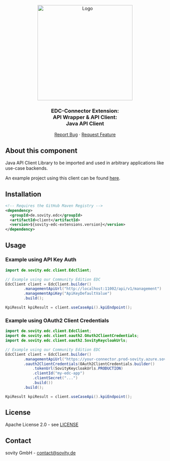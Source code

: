 <!-- PROJECT LOGO -->
<br />
<div align="center">
  <a href="https://github.com/sovity/edc-extensions">
    <img src="https://raw.githubusercontent.com/sovity/edc-ui/main/src/assets/images/sovity_logo.svg" alt="Logo" width="300">
  </a>

<h3 align="center">EDC-Connector Extension:<br />API Wrapper &amp; API Client:<br />Java API Client</h3>

  <p align="center">
    <a href="https://github.com/sovity/edc-extensions/issues/new?template=bug_report.md">Report Bug</a>
    ·
    <a href="https://github.com/sovity/edc-extensions/issues/new?template=feature_request.md">Request Feature</a>
  </p>
</div>

## About this component

Java API Client Library to be imported and used in arbitrary applications like use-case backends.

An example project using this client can be found [here](../client-example).

## Installation

```xml
<!-- Requires the GitHub Maven Registry -->
<dependency>
  <groupId>de.sovity.edc</groupId>
  <artifactId>client</artifactId>
  <version>${sovity-edc-extensions.version}</version>
</dependency>
```

## Usage

### Example using API Key Auth

```java
import de.sovity.edc.client.EdcClient;

// Example using our Community Edition EDC
EdcClient client = EdcClient.builder()
        .managementApiUrl("http://localhost:11002/api/v1/management")
        .managementApiKey("ApiKeyDefaultValue")
        .build();

KpiResult kpiResult = client.useCaseApi().kpiEndpoint();
```

### Example using OAuth2 Client Credentials

```java
import de.sovity.edc.client.EdcClient;
import de.sovity.edc.client.oauth2.OAuth2ClientCredentials;
import de.sovity.edc.client.oauth2.SovityKeycloakUrls;

// Example using our Community Edition EDC
EdcClient client = EdcClient.builder()
        .managementApiUrl("https://your-connector.prod-sovity.azure.sovity.io/control/data")
        .oauth2ClientCredentials(OAuth2ClientCredentials.builder()
            .tokenUrl(SovityKeycloakUrls.PRODUCTION)
            .clientId("my-edc-app")
            .clientSecret("...")
            .build())
        .build();

KpiResult kpiResult = client.useCaseApi().kpiEndpoint();
```

## License

Apache License 2.0 - see [LICENSE](../../LICENSE)

## Contact

sovity GmbH - contact@sovity.de
